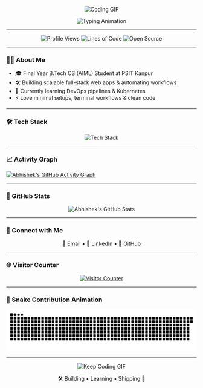 <!-- Center GIF header -->
<p align="center">
  <img src="https://media.giphy.com/media/qgQUggAC3Pfv687qPC/giphy.gif" width="250" alt="Coding GIF">
</p>

<!-- Animated Typing Header -->
<p align="center">
  <img src="https://readme-typing-svg.demolab.com?font=Fira+Code&weight=500&size=24&pause=1000&color=00BFFF&center=true&vCenter=true&width=600&lines=Hi%2C+I'm+Abhishek+Sharma;Final+Year+B.Tech+CS+(AIML)+Student;Aspiring+DevOps+%7C+Full+Stack+Developer;Linux+%7C+React+%7C+Node+%7C+Docker+%7C+Git" alt="Typing Animation">
</p>

---

<!-- Badges -->
<p align="center">
  <img src="https://komarev.com/ghpvc/?username=abhisheksharma12891&color=blueviolet&style=flat" alt="Profile Views">
  <img src="https://img.shields.io/badge/lines%20of%20code-1M-blue" alt="Lines of Code">
  <img src="https://badges.frapsoft.com/os/v1/open-source.svg?v=103" alt="Open Source">
</p>

---

### 👨‍💻 About Me

- 🎓 Final Year B.Tech CS (AIML) Student at PSIT Kanpur
- 🛠️ Building scalable full-stack web apps & automating workflows
- 🌱 Currently learning DevOps pipelines & Kubernetes
- ⚡ Love minimal setups, terminal workflows & clean code

---

### 🛠️ Tech Stack

<p align="center">
  <img src="https://skillicons.dev/icons?i=react,nextjs,nodejs,ts,py,docker,linux,git,github,html,css,vscode" alt="Tech Stack">
</p>

---

### 📈 Activity Graph

[![Abhishek's GitHub Activity Graph](https://github-readme-activity-graph.vercel.app/graph?username=abhisheksharma12891&theme=github-compact&hide_border=true)](https://github.com/ashutosh00710/github-readme-activity-graph)

---

### 🩶 GitHub Stats

<p align="center">
  <img src="https://github-readme-stats.vercel.app/api?username=abhisheksharma12891&show_icons=true&hide_title=true&hide_border=true&theme=transparent" alt="Abhishek's GitHub Stats">
</p>

---

### 🤝 Connect with Me

<p align="center">
  <a href="mailto:abhisheksharma12891@gmail.com">📧 Email</a> •
  <a href="https://www.linkedin.com/in/abhishek12891/">💼 LinkedIn</a> •
  <a href="https://github.com/abhisheksharma12891">🐙 GitHub</a>
</p>

---

### 🌐 Visitor Counter

<p align="center">
  <a href="https://visitcount.itsvg.in">
    <img src="https://visitcount.itsvg.in/api?id=abhisheksharma12891&label=Profile%20Views&color=12&icon=5&pretty=true" alt="Visitor Counter">
  </a>
</p>

---

### 🐍 Snake Contribution Animation

<p align="center">
  <img src="https://raw.githubusercontent.com/abhisheksharma12891/abhisheksharma12891/output/github-snake.svg" alt="Snake animation">
</p>

---

<p align="center">
  <img src="https://media.giphy.com/media/3o7aCTfyhYawdOXcFW/giphy.gif" width="200" alt="Keep Coding GIF">
</p>

<p align="center">🛠️ Building • Learning • Shipping 🚀</p>
